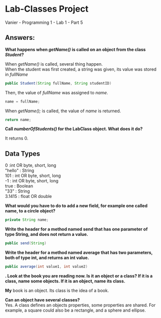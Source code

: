 # Lab-Classes Project
Vanier - Programming 1 - Lab 1 - Part 5
## Answers:

**What happens when *getName()* is called on an object from the class *Student*?**  

When *getName()* is called, several thing happen.  
When the student was first created,  a string was given, its value was stored in *fullName*
``` java
public Student(String fullName, String studentID)
```
Then, the value of *fullName* was assigned to *name*.
``` java
name = fullName;
```
When *getName();* is called, the value of *name* is returned.
``` java
return name;
```

**Call *numberOfStudents()* for the LabClass object. What does it do?**  

It returns 0.

## Data Types
0 :int  OR byte, short, long  
"hello" : String  
101 : int OR byte, short, long  
-1 : int OR byte, short, long  
true : Boolean  
"33" : String  
3.1415 : float OR double  

**What would you have to do to add a new field, for example one called name, to a circle object?**  
``` java
private String name;
```
**Write the header for a method named send that has one parameter of type String, and does not
return a value.**  
``` java
public send(String)
```
**Write the header for a method named average that has two parameters, both of type int, and
returns an int value.**  
``` java
public average(int value1, int value2)
```
**. Look at the book you are reading now. Is it an object or a class? If it is a class, name some objects.
If it is an object, name its class.**  

**My** book is an object. Its class is the idea of a book.  
  
**Can an object have several classes?**  
Yes. A class defines an objects properties, some properties are shared. For example, a square could also be a rectangle, and a sphere and ellipse.



